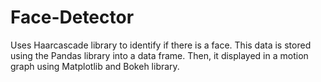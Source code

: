 # Face-Detector
Uses Haarcascade library to identify if there is a face. This data is stored using the Pandas library  into a data frame. Then, it displayed in a motion graph using Matplotlib and Bokeh library.
